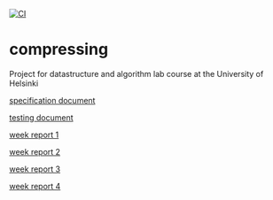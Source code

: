 [![CI](https://github.com/eevahanka/compressing/actions/workflows/main.yml/badge.svg)](https://github.com/eevahanka/compressing/actions/workflows/main.yml)
# compressing
Project for datastructure and algorithm lab course at the University of Helsinki

[specification document](documentation/specification_document.md)

[testing document](documentation/testing_document.md)

[week report 1](documentation/week_report1.md)

[week report 2](documentation/week_report2.md)

[week report 3](documentation/week_report3.md)

[week report 4](documentation/week_report4.md)


